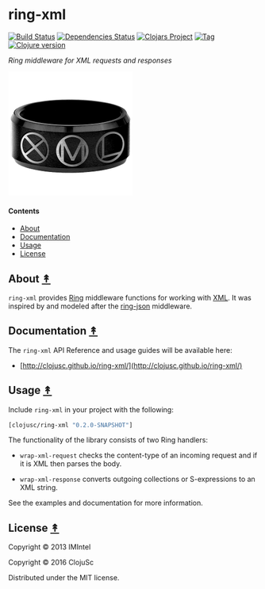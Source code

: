# ring-xml

[![Build Status][travis-badge]][travis]
[![Dependencies Status][deps-badge]][deps]
[![Clojars Project][clojars-badge]][clojars]
[![Tag][tag-badge]][tag]
[![Clojure version][clojure-v]](project.clj)

*Ring middleware for XML requests and responses*

[![Project Logo][logo]][logo-large]


#### Contents

* [About](#about-)
* [Documentation](#documentation-)
* [Usage](#usage-)
* [License](#license-)


## About [&#x219F;](#contents)

`ring-xml` provides [Ring][ring] middleware functions for working with
[XML][xml]. It was inspired by and modeled after the [ring-json][ring json]
middleware.


## Documentation [&#x219F;](#contents)

The `ring-xml` API Reference and usage guides will be available here:
 * [http://clojusc.github.io/ring-xml/](http://clojusc.github.io/ring-xml/)


## Usage [&#x219F;](#contents)

Include `ring-xml` in your project with the following:

```clj
[clojusc/ring-xml "0.2.0-SNAPSHOT"]
```

The functionality of the library consists of two Ring handlers:

* `wrap-xml-request` checks the content-type of an incoming request and if it
  is XML then parses the body.

* `wrap-xml-response` converts outgoing collections or S-expressions to
  an XML string.

See the examples and documentation for more information.


## License [&#x219F;](#contents)

Copyright © 2013 IMIntel

Copyright © 2016 ClojuSc

Distributed under the MIT license.


<!-- Named page links below: /-->

[travis]: https://travis-ci.org/clojusc/ring-xml
[travis-badge]: https://travis-ci.org/clojusc/ring-xml.png?branch=master
[deps]: http://jarkeeper.com/clojusc/ring-xml
[deps-badge]: http://jarkeeper.com/clojusc/ring-xml/status.svg
[logo]: resources/images/ring-xml-logo-x250.png
[logo-large]: resources/images/ring-xml-logo-x1000.png
[tag-badge]: https://img.shields.io/github/tag/clojusc/ring-xml.svg
[tag]: https://github.com/clojusc/ring-xml/tags
[clojure-v]: https://img.shields.io/badge/clojure-1.5.0+-blue.svg
[clojars]: https://clojars.org/clojusc/ring-xml
[clojars-badge]: https://img.shields.io/clojars/v/clojusc/ring-xml.svg

[ring]: https://github.com/ring-clojure
[xml]: https://en.wikipedia.org/wiki/XML
[ring json]: https://github.com/ring-clojure/ring-json
